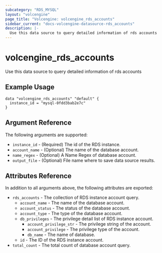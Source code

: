 ```yaml
---
subcategory: "RDS_MYSQL"
layout: "volcengine"
page_title: "Volcengine: volcengine_rds_accounts"
sidebar_current: "docs-volcengine-datasource-rds_accounts"
description: |-
  Use this data source to query detailed information of rds accounts
---
```

# volcengine_rds_accounts
Use this data source to query detailed information of rds accounts
## Example Usage
```hcl
data "volcengine_rds_accounts" "default" {
  instance_id = "mysql-0fdd3bab2e7c"
}
```
## Argument Reference
The following arguments are supported:
* `instance_id` - (Required) The id of the RDS instance.
* `account_name` - (Optional) The name of the database account.
* `name_regex` - (Optional) A Name Regex of database account.
* `output_file` - (Optional) File name where to save data source results.

## Attributes Reference
In addition to all arguments above, the following attributes are exported:
* `rds_accounts` - The collection of RDS instance account query.
    * `account_name` - The name of the database account.
    * `account_status` - The status of the database account.
    * `account_type` - The type of the database account.
    * `db_privileges` - The privilege detail list of RDS instance account.
        * `account_privilege_str` - The privilege string of the account.
        * `account_privilege` - The privilege type of the account.
        * `db_name` - The name of database.
    * `id` - The ID of the RDS instance account.
* `total_count` - The total count of database account query.


